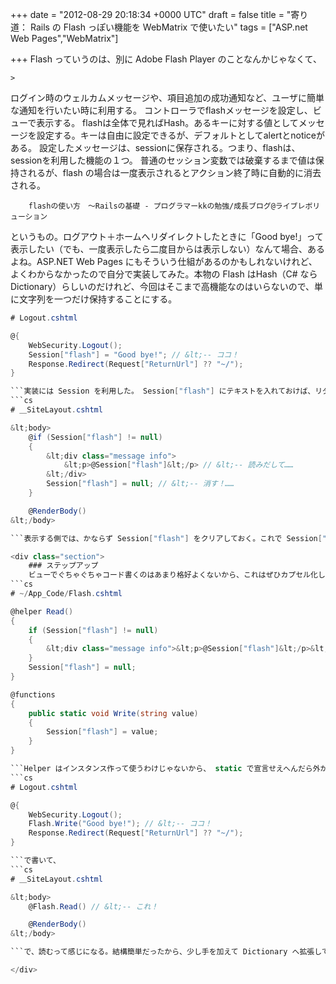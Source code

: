 
+++
date = "2012-08-29 20:18:34 +0000 UTC"
draft = false
title = "寄り道： Rails の Flash っぽい機能を WebMatrix で使いたい"
tags = ["ASP.net Web Pages","WebMatrix"]

+++
Flash っていうのは、別に Adobe Flash Player のことなんかじゃなくて、

    >
        

ログイン時のウェルカムメッセージや、項目追加の成功通知など、ユーザに簡単な通知を行いたい時に利用する。
コントローラでflashメッセージを設定し、ビューで表示する。
flashは全体で見ればHash。あるキーに対する値としてメッセージを設定する。キーは自由に設定できるが、デフォルトとしてalertとnoticeがある。
設定したメッセージは、sessionに保存される。つまり、flashは、sessionを利用した機能の１つ。
普通のセッション変数では破棄するまで値は保持されるが、flash の場合は一度表示されるとアクション終了時に自動的に消去される。

        flashの使い方　〜Railsの基礎 - プログラマーkkの勉強/成長ブログ@ライブレボリューション
    
というもの。ログアウト＋ホームへリダイレクトしたときに「Good bye!」って表示したい（でも、一度表示したら二度目からは表示しない）なんて場合、あるよね。ASP.NET Web Pages にもそういう仕組があるのかもしれないけれど、よくわからなかったので自分で実装してみた。本物の Flash はHash（C# なら Dictionary）らしいのだけれど、今回はそこまで高機能なのはいらないので、単に文字列を一つだけ保持することにする。
```cs
# Logout.cshtml

@{
    WebSecurity.Logout();
    Session["flash"] = "Good bye!"; // &lt;-- ココ！
    Response.Redirect(Request["ReturnUrl"] ?? "~/");
}

```実装には Session を利用した。 Session["flash"] にテキストを入れておけば、リダイレクトしたあとでも値を参照できる。
```cs
# ＿SiteLayout.cshtml

&lt;body>
    @if (Session["flash"] != null)
    {
        &lt;div class="message info">
            &lt;p>@Session["flash"]&lt;/p> // &lt;-- 読みだして……
        &lt;/div>
        Session["flash"] = null; // &lt;-- 消す！……
    }

    @RenderBody()
&lt;/body>

```表示する側では、かならず Session["flash"] をクリアしておく。これで Session["flash"] の内容が表示されるのは一度きりになるはず。<img src="http://cdn-ak.f.st-hatena.com/images/fotolife/d/daruyanagi/20120829/20120829200628.png" alt="f:id:daruyanagi:20120829200628p:plain" title="f:id:daruyanagi:20120829200628p:plain" class="hatena-fotolife"/>これでいいのかは自信がないのだけれど、うまくいったのではないかな。

<div class="section">
    ### ステップアップ
    ビューでぐちゃぐちゃコード書くのはあまり格好よくないから、これはぜひカプセル化しておきたいよね。ヘルパーにしておくとよさそうだ。というわけで、 Flash ヘルパーを作ってみた。インターフェイスは単純で、 Write(string) で書き込んで、 Read() で読むだけ。読むと内容が破棄される。
```cs
# ~/App_Code/Flash.cshtml

@helper Read()
{
    if (Session["flash"] != null)
    {
        &lt;div class="message info">&lt;p>@Session["flash"]&lt;/p>&lt;/div>
    }
    Session["flash"] = null;
}

@functions
{
    public static void Write(string value)
    {
        Session["flash"] = value;
    }
}

```Helper はインスタンス作って使うわけじゃないから、 static で宣言せえへんだら外から使えへんで。で、これを使うと、
```cs
# Logout.cshtml

@{
    WebSecurity.Logout();
    Flash.Write("Good bye!"); // &lt;-- ココ！
    Response.Redirect(Request["ReturnUrl"] ?? "~/");
}

```で書いて、
```cs
# ＿SiteLayout.cshtml

&lt;body>
    @Flash.Read() // &lt;-- これ！

    @RenderBody()
&lt;/body>

```で、読むって感じになる。結構簡単だったから、少し手を加えて Dictionary へ拡張してもいいかも。

</div>

